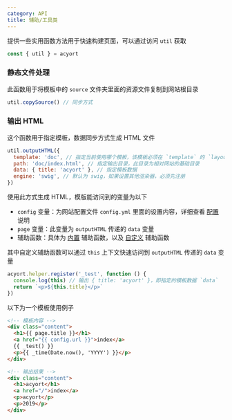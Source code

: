 ```yaml
---
category: API
title: 辅助/工具类
---
```


提供一些实用函数方法用于快速构建页面，可以通过访问 `util` 获取

```js
const { util } = acyort
```

### 静态文件处理

此函数用于将模板中的 `source` 文件夹里面的资源文件复制到网站根目录

```js
util.copySource() // 同步方式
```

### 输出 HTML

这个函数用于指定模板，数据同步方式生成 HTML 文件

```js
util.outputHTML({
  template: 'doc', // 指定当前使用哪个模板，该模板必须在 `template` 的 `layout` 目录下
  path: 'doc/index.html', // 指定输出目录，此目录为相对网站的基础目录
  data: { title: 'acyort' }, // 指定模板数据
  engine: 'swig', // 默认为 swig，如果设置其他渲染器，必须先注册
})
```

使用此方式生成 HTML，模版能访问到的变量为以下

- `config` 变量：为网站配置文件 `config.yml` 里面的设置内容，详细查看 [配置](/docs/configuration/) 说明
- `page` 变量：此变量为 `outputHTML` 传递的 `data` 变量
- 辅助函数：具体为 [内置](/docs/helper/) 辅助函数，以及 [自定义](/api/helper/) 辅助函数

其中自定义辅助函数可以通过 `this` 上下文快速访问到 `outputHTML` 传递的 `data` 变量

```js
acyort.helper.register('_test', function () {
  console.log(this) // 输出 { title: 'acyort' }，即指定的模板数据 `data`
  return `<p>${this.title}</p>`
})
```

以下为一个模板使用例子

```html
<!-- 模板内容 -->
<div class="content">
  <h1>{{ page.title }}</h1>
  <a href="{{ config.url }}">index</a>
  {{ _test() }}
  <p>{{ _time(Date.now(), 'YYYY') }}</p>
</div>

<!-- 输出结果 -->
<div class="content">
  <h1>acyort</h1>
  <a href="/">index</a>
  <p>acyort</p>
  <p>2019</p>
</div>
```
